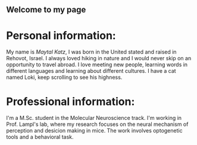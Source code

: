 ## Welcome to my page

# Personal information:
My name is *Maytal Katz*, I was born in the United stated and raised in Rehovot, Israel. I always loved hiking in nature and I would never skip on an opportunity to travel abroad. I love meeting new people, learning words in different languages and learning about different cultures.
I have a cat named Loki, keep scrolling to see his highness.

# Professional information:
I'm a M.Sc. student in the Molecular Neuroscience track. I'm working in Prof. Lampl's lab, where my research focuses on the neural mechanism of perception and desicion making in mice. The work involves optogenetic tools and a behavioral task.



